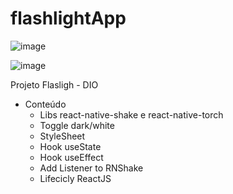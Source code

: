# flashlightApp

![image](https://user-images.githubusercontent.com/38932268/171749895-15dd61b2-b69e-46cf-9c50-af8dd8611528.png)

![image](https://user-images.githubusercontent.com/38932268/171749920-b257e850-8114-48c6-97e6-73aeb888ecb9.png)

Projeto Flasligh - DIO

- Conteúdo
  - Libs react-native-shake e react-native-torch
  - Toggle dark/white
  - StyleSheet
  - Hook useState
  - Hook useEffect
  - Add Listener to RNShake
  - Lifecicly ReactJS
